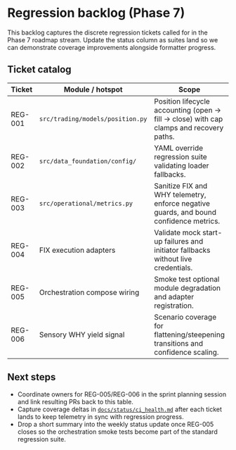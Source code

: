# Regression backlog (Phase 7)

This backlog captures the discrete regression tickets called for in the Phase 7
roadmap stream. Update the status column as suites land so we can demonstrate
coverage improvements alongside formatter progress.

## Ticket catalog

| Ticket | Module / hotspot | Scope | Owner | Status | Validation |
| --- | --- | --- | --- | --- | --- |
| REG-001 | `src/trading/models/position.py` | Position lifecycle accounting (open → fill → close) with cap clamps and recovery paths. | Trading | Done | `tests/current/test_trading_position_accounting.py`, risk cap clamps. |
| REG-002 | `src/data_foundation/config/` | YAML override regression suite validating loader fallbacks. | Data Foundation | Done | `tests/current/test_data_foundation_config_loading.py`. |
| REG-003 | `src/operational/metrics.py` | Sanitize FIX and WHY telemetry, enforce negative guards, and bound confidence metrics. | Platform | Done | `tests/current/test_operational_metrics_sanitization.py`. |
| REG-004 | FIX execution adapters | Validate mock start-up failures and initiator fallbacks without live credentials. | Trading | Done | `tests/current/test_fix_manager_failures.py`. |
| REG-005 | Orchestration compose wiring | Smoke test optional module degradation and adapter registration. | Platform | In progress | Extend `tests/current/test_orchestration_compose.py` with degraded-module assertions. |
| REG-006 | Sensory WHY yield signal | Scenario coverage for flattening/steepening transitions and confidence scaling. | Sensory | Queued | Add direction/curvature assertions around `YieldSlopeTracker.signal()`. |

## Next steps

- Coordinate owners for REG-005/REG-006 in the sprint planning session and link
  resulting PRs back to this table.
- Capture coverage deltas in [`docs/status/ci_health.md`](ci_health.md) after
  each ticket lands to keep telemetry in sync with regression progress.
- Drop a short summary into the weekly status update once REG-005 closes so the
  orchestration smoke tests become part of the standard regression suite.


